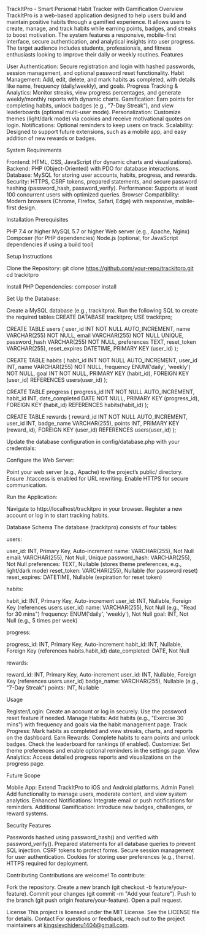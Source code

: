 TrackItPro - Smart Personal Habit Tracker with Gamification
Overview
TrackItPro is a web-based application designed to help users build and maintain positive habits through a gamified experience. It allows users to create, manage, and track habits while earning points, badges, and streaks to boost motivation. The system features a responsive, mobile-first interface, secure authentication, and analytical insights into user progress. The target audience includes students, professionals, and fitness enthusiasts looking to improve their daily or weekly routines.
Features

User Authentication: Secure registration and login with hashed passwords, session management, and optional password reset functionality.
Habit Management: Add, edit, delete, and mark habits as completed, with details like name, frequency (daily/weekly), and goals.
Progress Tracking & Analytics: Monitor streaks, view progress percentages, and generate weekly/monthly reports with dynamic charts.
Gamification: Earn points for completing habits, unlock badges (e.g., "7-Day Streak"), and view leaderboards (optional multi-user mode).
Personalization: Customize themes (light/dark mode) via cookies and receive motivational quotes on login.
Notifications: Optional reminders to keep users on track.
Scalability: Designed to support future extensions, such as a mobile app, and easy addition of new rewards or badges.

System Requirements

Frontend: HTML, CSS, JavaScript (for dynamic charts and visualizations).
Backend: PHP (Object-Oriented) with PDO for database interactions.
Database: MySQL for storing user accounts, habits, progress, and rewards.
Security: HTTPS, CSRF tokens, prepared statements, and secure password hashing (password_hash, password_verify).
Performance: Supports at least 100 concurrent users with optimized queries.
Browser Compatibility: Modern browsers (Chrome, Firefox, Safari, Edge) with responsive, mobile-first design.

Installation
Prerequisites

PHP 7.4 or higher
MySQL 5.7 or higher
Web server (e.g., Apache, Nginx)
Composer (for PHP dependencies)
Node.js (optional, for JavaScript dependencies if using a build tool)

Setup Instructions

Clone the Repository:
git clone https://github.com/your-repo/trackitpro.git
cd trackitpro


Install PHP Dependencies:
composer install


Set Up the Database:

Create a MySQL database (e.g., trackitpro).
Run the following SQL to create the required tables:CREATE DATABASE trackitpro;
USE trackitpro;

CREATE TABLE users (
    user_id INT NOT NULL AUTO_INCREMENT,
    name VARCHAR(255) NOT NULL,
    email VARCHAR(255) NOT NULL UNIQUE,
    password_hash VARCHAR(255) NOT NULL,
    preferences TEXT,
    reset_token VARCHAR(255),
    reset_expires DATETIME,
    PRIMARY KEY (user_id)
);

CREATE TABLE habits (
    habit_id INT NOT NULL AUTO_INCREMENT,
    user_id INT,
    name VARCHAR(255) NOT NULL,
    frequency ENUM('daily', 'weekly') NOT NULL,
    goal INT NOT NULL,
    PRIMARY KEY (habit_id),
    FOREIGN KEY (user_id) REFERENCES users(user_id)
);

CREATE TABLE progress (
    progress_id INT NOT NULL AUTO_INCREMENT,
    habit_id INT,
    date_completed DATE NOT NULL,
    PRIMARY KEY (progress_id),
    FOREIGN KEY (habit_id) REFERENCES habits(habit_id)
);

CREATE TABLE rewards (
    reward_id INT NOT NULL AUTO_INCREMENT,
    user_id INT,
    badge_name VARCHAR(255),
    points INT,
    PRIMARY KEY (reward_id),
    FOREIGN KEY (user_id) REFERENCES users(user_id)
);


Update the database configuration in config/database.php with your credentials:<?php
define('DB_HOST', 'localhost');
define('DB_NAME', 'trackitpro');
define('DB_USER', 'your_username');
define('DB_PASS', 'your_password');
?>




Configure the Web Server:

Point your web server (e.g., Apache) to the project’s public/ directory.
Ensure .htaccess is enabled for URL rewriting.
Enable HTTPS for secure communication.


Run the Application:

Navigate to http://localhost/trackitpro in your browser.
Register a new account or log in to start tracking habits.





Database Schema
The database (trackitpro) consists of four tables:

users:

user_id: INT, Primary Key, Auto-increment
name: VARCHAR(255), Not Null
email: VARCHAR(255), Not Null, Unique
password_hash: VARCHAR(255), Not Null
preferences: TEXT, Nullable (stores theme preferences, e.g., light/dark mode)
reset_token: VARCHAR(255), Nullable (for password reset)
reset_expires: DATETIME, Nullable (expiration for reset token)


habits:

habit_id: INT, Primary Key, Auto-increment
user_id: INT, Nullable, Foreign Key (references users.user_id)
name: VARCHAR(255), Not Null (e.g., "Read for 30 mins")
frequency: ENUM('daily', 'weekly'), Not Null
goal: INT, Not Null (e.g., 5 times per week)


progress:

progress_id: INT, Primary Key, Auto-increment
habit_id: INT, Nullable, Foreign Key (references habits.habit_id)
date_completed: DATE, Not Null


rewards:

reward_id: INT, Primary Key, Auto-increment
user_id: INT, Nullable, Foreign Key (references users.user_id)
badge_name: VARCHAR(255), Nullable (e.g., "7-Day Streak")
points: INT, Nullable



Usage

Register/Login: Create an account or log in securely. Use the password reset feature if needed.
Manage Habits: Add habits (e.g., "Exercise 30 mins") with frequency and goals via the habit management page.
Track Progress: Mark habits as completed and view streaks, charts, and reports on the dashboard.
Earn Rewards: Complete habits to earn points and unlock badges. Check the leaderboard for rankings (if enabled).
Customize: Set theme preferences and enable optional reminders in the settings page.
View Analytics: Access detailed progress reports and visualizations on the progress page.

Future Scope

Mobile App: Extend TrackItPro to iOS and Android platforms.
Admin Panel: Add functionality to manage users, moderate content, and view system analytics.
Enhanced Notifications: Integrate email or push notifications for reminders.
Additional Gamification: Introduce new badges, challenges, or reward systems.

Security Features

Passwords hashed using password_hash() and verified with password_verify().
Prepared statements for all database queries to prevent SQL injection.
CSRF tokens to protect forms.
Secure session management for user authentication.
Cookies for storing user preferences (e.g., theme).
HTTPS required for deployment.

Contributing
Contributions are welcome! To contribute:

Fork the repository.
Create a new branch (git checkout -b feature/your-feature).
Commit your changes (git commit -m "Add your feature").
Push to the branch (git push origin feature/your-feature).
Open a pull request.

License
This project is licensed under the MIT License. See the LICENSE file for details.
Contact
For questions or feedback, reach out to the project maintainers at kingsleychideru1404@gmail.com.
